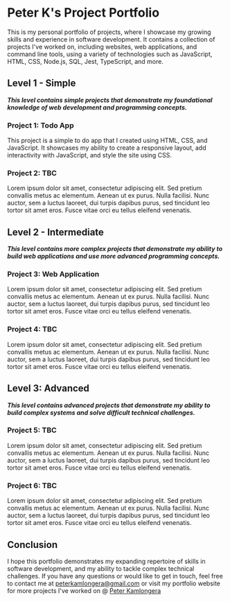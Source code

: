 # Peter K's Project Portfolio

This is my personal portfolio of projects, where I showcase my growing skills and experience in software development. It contains a collection of projects I've worked on, including websites, web applications, and command line tools, using a variety of technologies such as JavaScript, HTML, CSS, Node.js, SQL, Jest, TypeScript, and more.

## **Level 1 - Simple**

**_This level contains simple projects that demonstrate my foundational knowledge of web development and programming concepts._**

### **Project 1: Todo App**

This project is a simple to do app that I created using HTML, CSS, and JavaScript. It showcases my ability to create a responsive layout, add interactivity with JavaScript, and style the site using CSS.

### **Project 2: TBC**

Lorem ipsum dolor sit amet, consectetur adipiscing elit. Sed pretium convallis metus ac elementum. Aenean ut ex purus. Nulla facilisi. Nunc auctor, sem a luctus laoreet, dui turpis dapibus purus, sed tincidunt leo tortor sit amet eros. Fusce vitae orci eu tellus eleifend venenatis. 

## **Level 2 - Intermediate**

**_This level contains more complex projects that demonstrate my ability to build web applications and use more advanced programming concepts._**

### **Project 3: Web Application**

Lorem ipsum dolor sit amet, consectetur adipiscing elit. Sed pretium convallis metus ac elementum. Aenean ut ex purus. Nulla facilisi. Nunc auctor, sem a luctus laoreet, dui turpis dapibus purus, sed tincidunt leo tortor sit amet eros. Fusce vitae orci eu tellus eleifend venenatis. 

### **Project 4: TBC**

Lorem ipsum dolor sit amet, consectetur adipiscing elit. Sed pretium convallis metus ac elementum. Aenean ut ex purus. Nulla facilisi. Nunc auctor, sem a luctus laoreet, dui turpis dapibus purus, sed tincidunt leo tortor sit amet eros. Fusce vitae orci eu tellus eleifend venenatis. 

## **Level 3: Advanced**

**_This level contains advanced projects that demonstrate my ability to build complex systems and solve difficult technical challenges._**

### **Project 5: TBC**

Lorem ipsum dolor sit amet, consectetur adipiscing elit. Sed pretium convallis metus ac elementum. Aenean ut ex purus. Nulla facilisi. Nunc auctor, sem a luctus laoreet, dui turpis dapibus purus, sed tincidunt leo tortor sit amet eros. Fusce vitae orci eu tellus eleifend venenatis. 

### **Project 6: TBC**

Lorem ipsum dolor sit amet, consectetur adipiscing elit. Sed pretium convallis metus ac elementum. Aenean ut ex purus. Nulla facilisi. Nunc auctor, sem a luctus laoreet, dui turpis dapibus purus, sed tincidunt leo tortor sit amet eros. Fusce vitae orci eu tellus eleifend venenatis. 

## **Conclusion**

I hope this portfolio demonstrates my expanding repertoire of skills in software development, and my ability to tackle complex technical challenges. If you have any questions or would like to get in touch, feel free to contact me at peterkamlongera@gmail.com or visit my portfolio website for more projects I've worked on @ [Peter Kamlongera](https://peterkamlongera-974dc.web.app/ "Peter Kamlongera")